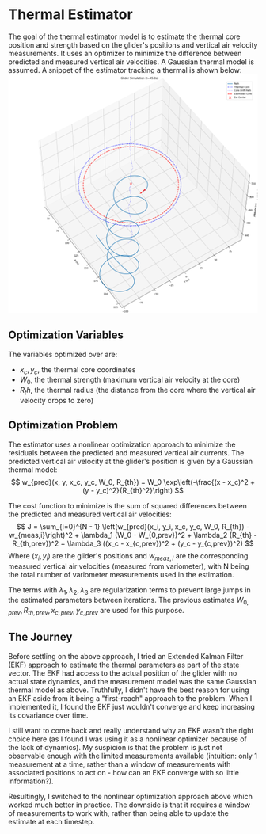 # Thermal Estimator
The goal of the thermal estimator model is to estimate the thermal core position and strength based on the glider's positions and vertical air velocity measurements. It uses an optimizer to minimize the difference between predicted and measured vertical air velocities. A Gaussian thermal model is assumed. A snippet of the estimator tracking a thermal is shown below:
![Thermal Estimator Tracking](glider_thermal_estimator.png)

## Optimization Variables
The variables optimized over are:
- $x_c, y_c$, the thermal core coordinates
- $W_0$, the thermal strength (maximum vertical air velocity at the core)
- $R_th$, the thermal radius (the distance from the core where the vertical air velocity drops to zero)

## Optimization Problem
The estimator uses a nonlinear optimization approach to minimize the residuals between the predicted and measured vertical air currents. The predicted vertical air velocity at the glider's position is given by a Gaussian thermal model:
$$
w_{pred}(x, y, x_c, y_c, W_0, R_{th}) = W_0 \exp\left(-\frac{(x - x_c)^2 + (y - y_c)^2}{R_{th}^2}\right)
$$

The cost function to minimize is the sum of squared differences between the predicted and measured vertical air velocities:
$$
J = \sum_{i=0}^{N - 1} \left(w_{pred}(x_i, y_i, x_c, y_c, W_0, R_{th}) - w_{meas,i}\right)^2 + \lambda_1 (W_0 - W_{0,prev})^2 + \lambda_2 (R_{th} - R_{th,prev})^2 + \lambda_3 ((x_c - x_{c,prev})^2 + (y_c - y_{c,prev})^2)
$$
Where $(x_i, y_i)$ are the glider's positions and $w_{meas,i}$ are the corresponding measured vertical air velocities (measured from variometer), with N being the total number of variometer measurements used in the estimation.

The terms with $\lambda_1, \lambda_2, \lambda_3$ are regularization terms to prevent large jumps in the estimated parameters between iterations. The previous estimates $W_{0,prev}, R_{th,prev}, x_{c,prev}, y_{c,prev}$ are used for this purpose.

## The Journey
Before settling on the above approach, I tried an Extended Kalman Filter (EKF) approach to estimate the thermal parameters as part of the state vector. The EKF had access to the actual position of the glider with no actual state dynamics, and the measurement model was the same Gaussian thermal model as above. Truthfully, I didn't have the best reason for using an EKF aside from it being a "first-reach" approach to the problem. When I implemented it, I found the EKF just wouldn't converge and keep increasing its covariance over time. 

I still want to come back and really understand why an EKF wasn't the right choice here (as I found I was using it as a nonlinear optimizer because of the lack of dynamics). My suspicion is that the problem is just not observable enough with the limited measurements available (intuition: only 1 measurement at a time, rather than a window of measurements with associated positions to act on - how can an EKF converge with so little information?). 

Resultingly, I switched to the nonlinear optimization approach above which worked much better in practice. The downside is that it requires a window of measurements to work with, rather than being able to update the estimate at each timestep. 